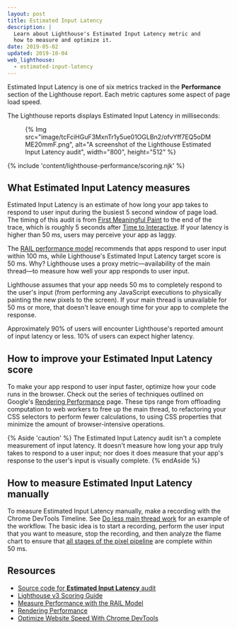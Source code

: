 ```yaml
---
layout: post
title: Estimated Input Latency
description: |
  Learn about Lighthouse's Estimated Input Latency metric and
  how to measure and optimize it.
date: 2019-05-02
updated: 2019-10-04
web_lighthouse:
  - estimated-input-latency
---
```


Estimated Input Latency is one of six metrics
tracked in the **Performance** section of the Lighthouse report.
Each metric captures some aspect of page load speed.

The Lighthouse reports displays Estimated Input Latency in milliseconds:

<figure>
  {% Img src="image/tcFciHGuF3MxnTr1y5ue01OGLBn2/ofvYff7EQ5oDMME20mmF.png", alt="A screenshot of the Lighthouse Estimated Input Latency audit", width="800", height="512" %}
</figure>

{% include 'content/lighthouse-performance/scoring.njk' %}

## What Estimated Input Latency measures

Estimated Input Latency is an estimate of how long your app takes to respond to user input
during the busiest 5&nbsp;second window of page load.
The timing of this audit is from
[First Meaningful Paint](/first-meaningful-paint)
to the end of the trace, which is roughly 5&nbsp;seconds after
[Time to Interactive](/tti/).
If your latency is higher than 50&nbsp;ms, users may perceive your app as laggy.

The [RAIL performance model](https://developers.google.com/web/fundamentals/performance/rail)
recommends that apps respond to user input within 100&nbsp;ms,
while Lighthouse's Estimated Input Latency target score is 50&nbsp;ms. Why?
Lighthouse uses a proxy metric—availability of the main thread—to measure
how well your app responds to user input.

Lighthouse assumes that your app needs 50&nbsp;ms to completely respond to the user's input
(from performing any JavaScript executions to physically painting the new pixels to the screen).
If your main thread is unavailable for 50&nbsp;ms or more,
that doesn't leave enough time for your app to complete the response.

Approximately 90% of users will encounter Lighthouse's reported amount of input latency or less.
10% of users can expect higher latency.

## How to improve your Estimated Input Latency score

To make your app respond to user input faster,
optimize how your code runs in the browser.
Check out the series of techniques outlined on Google's
[Rendering Performance](https://developers.google.com/web/fundamentals/performance/rendering/) page.
These tips range from offloading computation to web workers to free up the main thread,
to refactoring your CSS selectors to perform fewer calculations,
to using CSS properties that minimize the amount of browser-intensive operations.

{% Aside 'caution' %}
The Estimated Input Latency audit isn't a complete measurement of input latency.
It doesn't measure how long your app truly takes to respond to a user input;
nor does it does measure that your app's response to the user's input is visually complete.
{% endAside %}

## How to measure Estimated Input Latency manually

To measure Estimated Input Latency manually,
make a recording with the Chrome DevTools Timeline.
See [Do less main thread work](https://developers.google.com/web/tools/chrome-devtools/speed/get-started#main)
for an example of the workflow.
The basic idea is to start a recording, perform the user input that you want to measure,
stop the recording, and then analyze the flame chart to ensure that
[all stages of the pixel pipeline](https://developers.google.com/web/fundamentals/performance/rendering/#the_pixel_pipeline)
are complete within 50&nbsp;ms.

## Resources

- [Source code for **Estimated Input Latency** audit](https://github.com/GoogleChrome/lighthouse/blob/master/lighthouse-core/audits/metrics/estimated-input-latency.js)
- [Lighthouse v3 Scoring Guide](https://developers.google.com/web/tools/lighthouse/v3/scoring)
- [Measure Performance with the RAIL Model](https://developers.google.com/web/fundamentals/performance/rail)
- [Rendering Performance](https://developers.google.com/web/fundamentals/performance/rendering/)
- [Optimize Website Speed With Chrome DevTools](https://developers.google.com/web/tools/chrome-devtools/speed/get-started)
